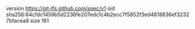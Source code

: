 version https://git-lfs.github.com/spec/v1
oid sha256:64cfdc1459b5d2236fe207edc1c4b2ecc7f5852f3ed4818836ef32327bfacea8
size 161
